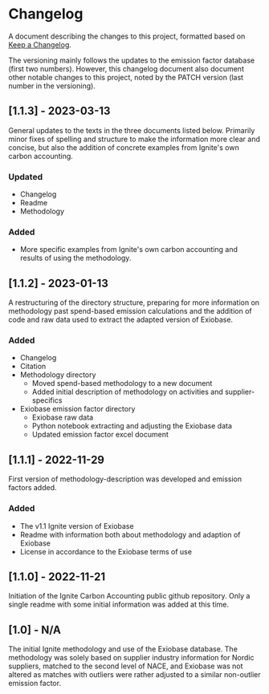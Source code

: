 # Changelog

A document describing the changes to this project, formatted based on [Keep a Changelog](https://keepachangelog.com/en/1.1.0/).

The versioning mainly follows the updates to the emission factor database (first two numbers). However, this changelog document also document other notable changes to this project, noted by the PATCH version (last number in the versioning).

## [1.1.3] - 2023-03-13

General updates to the texts in the three documents listed below. Primarily minor fixes of spelling and structure to make the information more clear and concise, but also the addition of concrete examples from Ignite's own carbon accounting.

### Updated

- Changelog
- Readme
- Methodology

### Added

- More specific examples from Ignite's own carbon accounting and results of using the methodology.

## [1.1.2] - 2023-01-13

A restructuring of the directory structure, preparing for more information on methodology past spend-based emission calculations and the addition of code and raw data used to extract the adapted version of Exiobase.

### Added

- Changelog
- Citation
- Methodology directory
  - Moved spend-based methodology to a new document
  - Added initial description of methodology on activities and supplier-specifics
- Exiobase emission factor directory
  - Exiobase raw data
  - Python notebook extracting and adjusting the Exiobase data
  - Updated emission factor excel document

## [1.1.1] - 2022-11-29

First version of methodology-description was developed and emission factors added.

### Added

- The v1.1 Ignite version of Exiobase
- Readme with information both about methodology and adaption of Exiobase
- License in accordance to the Exiobase terms of use

## [1.1.0] - 2022-11-21

Initiation of the Ignite Carbon Accounting public github repository. Only a single readme with some initial information was added at this time.

## [1.0] - N/A

The initial Ignite methodology and use of the Exiobase database. The methodology was solely based on supplier industry information for Nordic suppliers, matched to the second level of NACE, and Exiobase was not altered as matches with outliers were rather adjusted to a similar non-outlier emission factor.
